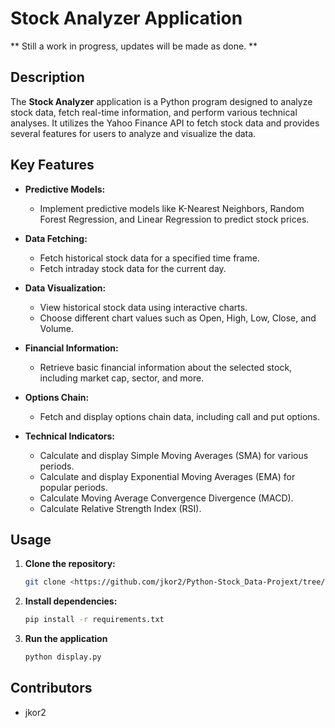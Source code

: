# Stock Analyzer Application

** Still a work in progress, updates will be made as done. ** 

## Description

The **Stock Analyzer** application is a Python program designed to analyze stock data, fetch real-time information, and perform various technical analyses. It utilizes the Yahoo Finance API to fetch stock data and provides several features for users to analyze and visualize the data.

## Key Features

- **Predictive Models:**
  - Implement predictive models like K-Nearest Neighbors, Random Forest Regression, and Linear Regression to predict stock prices.

- **Data Fetching:**

  - Fetch historical stock data for a specified time frame.
  - Fetch intraday stock data for the current day.

- **Data Visualization:**

  - View historical stock data using interactive charts.
  - Choose different chart values such as Open, High, Low, Close, and Volume.

- **Financial Information:**

  - Retrieve basic financial information about the selected stock, including market cap, sector, and more.

- **Options Chain:**

  - Fetch and display options chain data, including call and put options.

- **Technical Indicators:**

  - Calculate and display Simple Moving Averages (SMA) for various periods.
  - Calculate and display Exponential Moving Averages (EMA) for popular periods.
  - Calculate Moving Average Convergence Divergence (MACD).
  - Calculate Relative Strength Index (RSI).

## Usage

1. **Clone the repository:**

   ```bash
   git clone <https://github.com/jkor2/Python-Stock_Data-Projext/tree/main>

   ```

2. **Install dependencies:**

   ```bash
   pip install -r requirements.txt

   ```

3. **Run the application**
   ```bash
   python display.py
   ```

## Contributors

- jkor2
